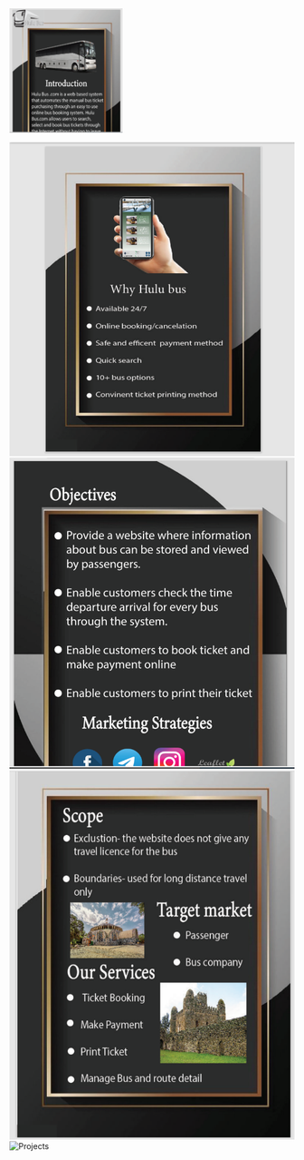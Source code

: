 
<img src="/Images/post1.PNG" alt="Projects" title="Optional title attribute" width="200"/>

![Projects](/Images/post2.PNG "Optional title attribute")
![Projects](/Images/post3.PNG "Optional title attribute")
![Projects](/Images/post4.PNG "Optional title attribute")
![Projects](/Images/post5.PNG "Optional title attribute")
